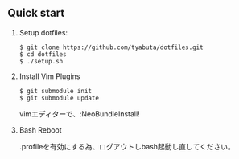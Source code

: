 
## Quick start

1. Setup dotfiles:

    ```
    $ git clone https://github.com/tyabuta/dotfiles.git
    $ cd dotfiles
    $ ./setup.sh
    ```
2. Install Vim Plugins

    ```
    $ git submodule init
    $ git submodule update
    ```
    vimエディターで、:NeoBundleInstall!


3. Bash Reboot
    
    .profileを有効にする為、ログアウトしbash起動し直してください。
